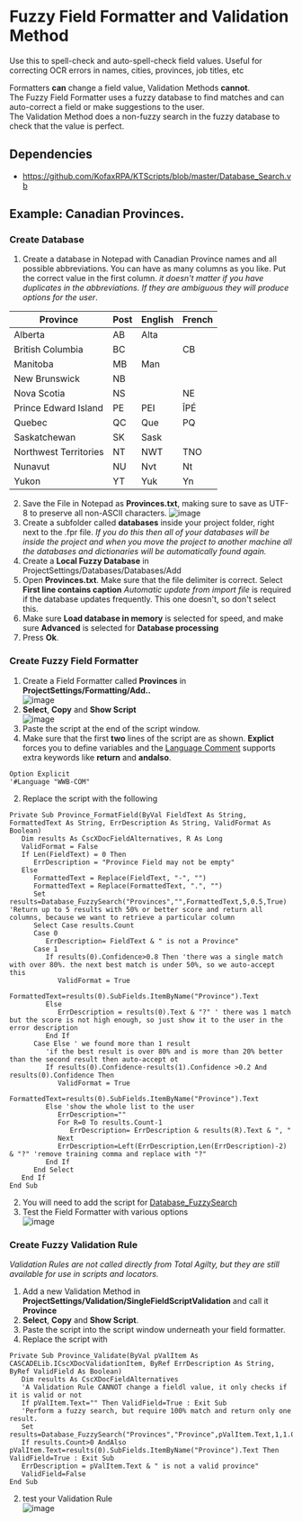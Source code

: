 # Fuzzy Field Formatter and Validation Method

Use this to spell-check and auto-spell-check field values. Useful for correcting OCR errors in names, cities, provinces, job titles, etc

Formatters **can** change a field value, Validation Methods **cannot**.    
The Fuzzy Field Formatter uses a fuzzy database to find matches and can auto-correct a field or make suggestions to the user.  
The Validation Method does a non-fuzzy search in the fuzzy database to check that the value is perfect.
## Dependencies 
* https://github.com/KofaxRPA/KTScripts/blob/master/Database_Search.vb  

## Example: Canadian Provinces.

### Create Database
1. Create a database in Notepad with Canadian Province names and all possible abbreviations. You can have as many columns as you like. Put the correct value in the first column. *it doesn't matter if you have duplicates in the abbreviations. If they are ambiguous they will produce options for the user*.

Province|Post|English|French
--------|----|--|--
Alberta|AB|Alta|
British Columbia|BC||CB
Manitoba|MB|Man|
New Brunswick|NB||
Nova Scotia|NS||NE
Prince Edward Island|PE|PEI|ÎPÉ
Quebec|QC|Que|PQ
Saskatchewan|SK|Sask|
Northwest Territories|NT|NWT|TNO
Nunavut|NU|Nvt|Nt
Yukon|YT|Yuk|Yn
2. Save the File in Notepad as **Provinces.txt**, making sure to save as UTF-8 to preserve all non-ASCII characters.
![image](https://user-images.githubusercontent.com/47416964/76402246-713e5f00-6383-11ea-9d7e-59e559953926.png)
2. Create a subfolder called **databases** inside your project folder, right next to the .fpr file. *If you do this then all of your databases will be inside the project and when you move the project to another machine all the databases and dictionaries will be automatically found again.*
1. Create a **Local Fuzzy Database** in ProjectSettings/Databases/Databases/Add
1. Open **Provinces.txt**. Make sure that the file delimiter is correct. Select **First line contains caption**
 *Automatic update from import file* is required if the database updates frequently. This one doesn't, so don't select this.
1. Make sure **Load database in memory** is selected for speed, and make sure **Advanced** is selected for **Database processing**
1. Press **Ok**.
### Create Fuzzy Field Formatter
1. Create a Field Formatter called **Provinces** in **ProjectSettings/Formatting/Add..**  
    ![image](https://user-images.githubusercontent.com/47416964/76403678-8c11d300-6385-11ea-92ba-446a5ea5be9f.png)
1. **Select**, **Copy** and **Show Script**  
    ![image](https://user-images.githubusercontent.com/47416964/76403778-b82d5400-6385-11ea-98fe-e61151a44dad.png)
1. Paste the script at the end of the script window.
1. Make sure that the first **two** lines of the script are as shown. **Explict** forces you to define variables and the  [Language Comment](https://www.winwrap.com/web2/basic/#!/ref/WWB-doc_language_def.htm) supports extra keywords like **return** and **andalso**.
```VBA
Option Explicit
'#Language "WWB-COM"
````
2. Replace the script with the following
```VBA
Private Sub Province_FormatField(ByVal FieldText As String, FormattedText As String, ErrDescription As String, ValidFormat As Boolean)
   Dim results As CscXDocFieldAlternatives, R As Long
   ValidFormat = False
   If Len(FieldText) = 0 Then
      ErrDescription = "Province Field may not be empty"
   Else
      FormattedText = Replace(FieldText, "-", "")
      FormattedText = Replace(FormattedText, ".", "")
      Set results=Database_FuzzySearch("Provinces","",FormattedText,5,0.5,True) 'Return up to 5 results with 50% or better score and return all columns, because we want to retrieve a particular column
      Select Case results.Count
      Case 0
         ErrDescription= FieldText & " is not a Province"
      Case 1
         If results(0).Confidence>0.8 Then 'there was a single match with over 80%. the next best match is under 50%, so we auto-accept this
            ValidFormat = True
            FormattedText=results(0).SubFields.ItemByName("Province").Text
         Else
            ErrDescription = results(0).Text & "?" ' there was 1 match but the score is not high enough, so just show it to the user in the error description
         End If
      Case Else ' we found more than 1 result
         'if the best result is over 80% and is more than 20% better than the second result then auto-accept ot
         If results(0).Confidence-results(1).Confidence >0.2 And results(0).Confidence Then
            ValidFormat = True
            FormattedText=results(0).SubFields.ItemByName("Province").Text
         Else 'show the whole list to the user
            ErrDescription=""
            For R=0 To results.Count-1
               ErrDescription= ErrDescription & results(R).Text & ", "
            Next
            ErrDescription=Left(ErrDescription,Len(ErrDescription)-2) & "?" 'remove training comma and replace with "?"
         End If
      End Select
   End If
End Sub
```
2. You will need to add the script for [Database_FuzzySearch](https://github.com/KofaxRPA/KTScripts/blob/master/Database_FuzzySearch.vb)
2. Test the Field Formatter with various options  
![image](https://user-images.githubusercontent.com/47416964/76406397-f0369600-6389-11ea-9d7e-64136be9feee.png)

### Create Fuzzy Validation Rule
*Validation Rules are not called directly from Total Agilty, but they are still available for use in scripts and locators.*
1. Add a new Validation Method in **ProjectSettings/Validation/SingleFieldScriptValidation** and call it **Province**
1. **Select**, **Copy** and **Show Script**.
1. Paste the script into the script window underneath your field formatter.
1. Replace the script with
```VBA
Private Sub Province_Validate(ByVal pValItem As CASCADELib.ICscXDocValidationItem, ByRef ErrDescription As String, ByRef ValidField As Boolean)
   Dim results As CscXDocFieldAlternatives
   'A Validation Rule CANNOT change a fieldl value, it only checks if it is valid or not
   If pValItem.Text="" Then ValidField=True : Exit Sub
   'Perform a fuzzy search, but require 100% match and return only one result.
   Set results=Database_FuzzySearch("Provinces","Province",pValItem.Text,1,1.00,True)
   If results.Count>0 AndAlso pValItem.Text=results(0).SubFields.ItemByName("Province").Text Then ValidField=True : Exit Sub
   ErrDescription = pValItem.Text & " is not a valid province"
   ValidField=False
End Sub
```
2. test your Validation Rule  
![image](https://user-images.githubusercontent.com/47416964/76409371-91bfe680-638e-11ea-99eb-f78f36b5ad06.png)
